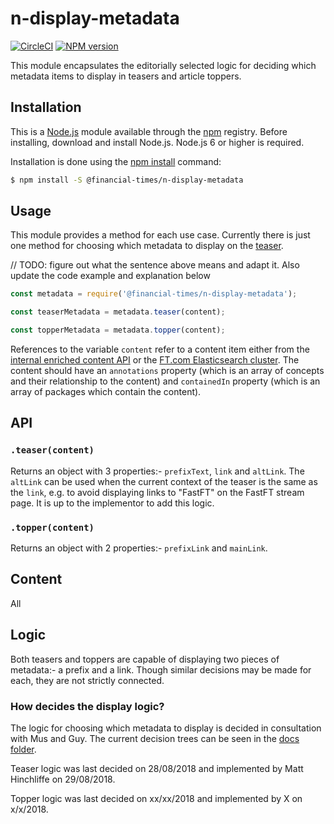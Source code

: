 # n-display-metadata

[![CircleCI](https://img.shields.io/circleci/project/github/Financial-Times/n-display-metadata/master.svg)](https://circleci.com/gh/Financial-Times/n-display-metadata) [![NPM version](https://img.shields.io/npm/v/@financial-times/n-display-metadata.svg)](https://www.npmjs.com/package/@financial-times/n-display-metadata)

This module encapsulates the editorially selected logic for deciding which metadata items to display in teasers and article toppers.

## Installation

This is a [Node.js][node] module available through the [npm][npm] registry. Before installing, download and install Node.js. Node.js 6 or higher is required.

Installation is done using the [npm install][install] command:

```sh
$ npm install -S @financial-times/n-display-metadata
```

[node]: https://nodejs.org/en/
[npm]: https://www.npmjs.com/
[install]: https://docs.npmjs.com/getting-started/installing-npm-packages-locally

## Usage

This module provides a method for each use case. Currently there is just one method for choosing which metadata to display on the [teaser].

// TODO: figure out what the sentence above means and adapt it. Also update the code example and explanation below

```js
const metadata = require('@financial-times/n-display-metadata');

const teaserMetadata = metadata.teaser(content);

const topperMetadata = metadata.topper(content);
```

References to the variable `content` refer to a content item either from the [internal enriched content API][1] or the [FT.com Elasticsearch cluster][2]. The content should have an `annotations` property (which is an array of concepts and their relationship to the content) and `containedIn` property (which is an array of packages which contain the content).

[teaser]: https://github.com/Financial-Times/o-teaser/
[1]: https://github.com/Financial-Times/types-ft-content-api/tree/master/content
[2]: https://github.com/Financial-Times/next-es-interface/tree/master/server/schemas/types


## API

### `.teaser(content)`

Returns an object with 3 properties:- `prefixText`, `link` and `altLink`. The `altLink` can be used when the current context of the teaser is the same as the `link`, e.g. to avoid displaying links to "FastFT" on the FastFT stream page. It is up to the implementor to add this logic.

### `.topper(content)`

Returns an object with 2 properties:- `prefixLink` and `mainLink`.

## Content

All

## Logic

Both teasers and toppers are capable of displaying two pieces of metadata:- a prefix and a link. Though similar decisions may be made for each, they are not strictly connected.

### How decides the display logic?

The logic for choosing which metadata to display is decided in consultation with Mus and Guy. The current decision trees can be seen in the [docs folder](https://github.com/Financial-Times/n-display-metadata/blob/master/docs/).

Teaser logic was last decided on 28/08/2018 and implemented by Matt Hinchliffe on 29/08/2018.

Topper logic was last decided on xx/xx/2018 and implemented by X on x/x/2018.
